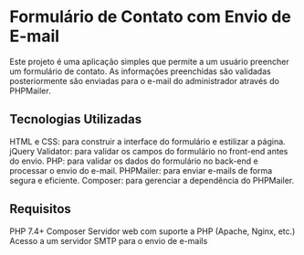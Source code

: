# Formulário de Contato com Envio de E-mail

Este projeto é uma aplicação simples que permite a um usuário preencher um formulário de contato. As informações preenchidas são validadas posteriormente são enviadas para o e-mail do administrador através do PHPMailer.

## Tecnologias Utilizadas

HTML e CSS: para construir a interface do formulário e estilizar a página.
jQuery Validator: para validar os campos do formulário no front-end antes do envio.
PHP: para validar os dados do formulário no back-end e processar o envio do e-mail.
PHPMailer: para enviar e-mails de forma segura e eficiente.
Composer: para gerenciar a dependência do PHPMailer.

## Requisitos
PHP 7.4+
Composer
Servidor web com suporte a PHP (Apache, Nginx, etc.)
Acesso a um servidor SMTP para o envio de e-mails

